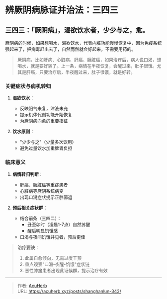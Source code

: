 # 辨厥阴病脉证并治法：三四三


## 三四三：「厥阴病」，渴欲饮水者，少少与之，愈。

<!--more-->

厥阴病的时候，如果想喝水，渴欲饮水，代表内脏功能慢慢恢复中，因为免疫系统强起来了，把病毒赶出去了，自然而然就会好起来，不需要用药的。

> 厥阴病，比如肝病、心脏病、肝癌、胰脏癌，如果治疗后，病人说口渴，想喝水，就是要好转了。上一条，病情在半夜恢复，会醒过来，肚子很饿。尤其是肝癌，只要治疗后，半夜醒过来，肚子很饿，就是好转。

### 关键症状与病机转归
1. **渴欲饮水**：
   - 反映阳气来复，津液未充
   - 提示机体代谢功能开始恢复
   - 为厥阴病向愈的重要指征

2. **饮水原则**：
   - "少少与之"（少量多次饮用）
   - 避免过量饮水加重脾胃负担

### 临床意义
1. **病情转归判断**：
   - 肝癌、胰脏癌等重症患者
   - 心脏病等厥阴系统病变
   - 出现口渴症状提示正胜邪退

2. **预后相关症状群**：
   - 结合前条（三四二）：
     - 丑至卯时（凌晨1-7点）自然苏醒
     - 醒后明显饥饿感
   - 口渴与夜间饥饿并见者，预后更佳

> **治疗要诀**：
> 1. 此属自愈倾向，无需过度干预
> 2. 重点观察"口渴-夜醒-饥饿"症状链
> 3. 恶性肿瘤患者出现此证候群，提示治疗有效

---

> 作者: [AcuHerb](https://acuherb.xyz)  
> URL: https://acuherb.xyz/posts/shanghanlun-343/  

